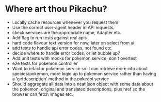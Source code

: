 # Where art thou Pikachu?

- Locally cache resources whenever you request them
- Use the correct user-agent header in API requests.
- check services are the appropriate name, Adapter etc.
- Add flag to run tests against real apis
- hard code flavour text version for now, later on select from ui
- add tests to handle api error codes, not found etc.
- decide where to handle error codes, or let bubble up?
- Add unit tests with mocks for pokemon service, don't overtest
- e2e tests for pokemon controller
- Want to refactor pokemon service so it can retrieve more info about species/pokemon, more logic up to pokemon service rather than having a 'getdescription' method in the pokeapi service
- Should aggregate all data into a neat json object with some data about the pokemon, original and translated descriptions, plus href so the browser can fetch images etc.
